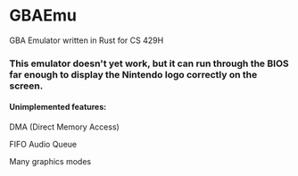 # GBAEmu
GBA Emulator written in Rust for CS 429H

### This emulator doesn't yet work, but it can run through the BIOS far enough to display the Nintendo logo correctly on the screen.

#### Unimplemented features:
DMA (Direct Memory Access)

FIFO Audio Queue

Many graphics modes
